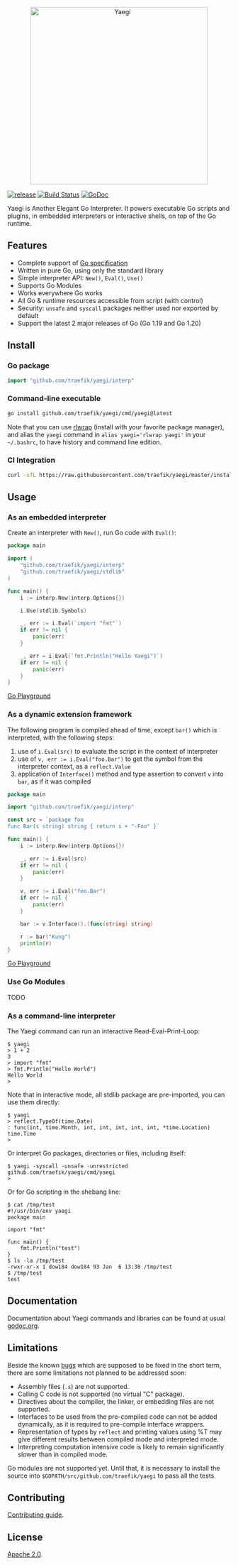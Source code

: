 <p align="center">
<img width="400" src="doc/images/yaegi.png" alt="Yaegi" title="Yaegi" />
</p>

[![release](https://img.shields.io/github/tag-date/traefik/yaegi.svg?label=alpha)](https://github.com/traefik/yaegi/releases)
[![Build Status](https://github.com/traefik/yaegi/actions/workflows/main.yml/badge.svg)](https://github.com/traefik/yaegi/actions/workflows/main.yml)
[![GoDoc](https://godoc.org/github.com/traefik/yaegi?status.svg)](https://pkg.go.dev/mod/github.com/traefik/yaegi)

Yaegi is Another Elegant Go Interpreter.
It powers executable Go scripts and plugins, in embedded interpreters or interactive shells, on top of the Go runtime.

## Features

* Complete support of [Go specification][specs]
* Written in pure Go, using only the standard library
* Simple interpreter API: `New()`, `Eval()`, `Use()`
* Supports Go Modules
* Works everywhere Go works
* All Go & runtime resources accessible from script (with control)
* Security: `unsafe` and `syscall` packages neither used nor exported by default
* Support the latest 2 major releases of Go (Go 1.19 and Go 1.20)

## Install

### Go package

```go
import "github.com/traefik/yaegi/interp"
```

### Command-line executable

```bash
go install github.com/traefik/yaegi/cmd/yaegi@latest
```

Note that you can use [rlwrap](https://github.com/hanslub42/rlwrap) (install with your favorite package manager),
and alias the `yaegi` command in `alias yaegi='rlwrap yaegi'` in your `~/.bashrc`, to have history and command line edition.

### CI Integration

```bash
curl -sfL https://raw.githubusercontent.com/traefik/yaegi/master/install.sh | bash -s -- -b $GOPATH/bin v0.9.0
```

## Usage

### As an embedded interpreter

Create an interpreter with `New()`, run Go code with `Eval()`:

```go
package main

import (
	"github.com/traefik/yaegi/interp"
	"github.com/traefik/yaegi/stdlib"
)

func main() {
	i := interp.New(interp.Options{})

	i.Use(stdlib.Symbols)

	_, err := i.Eval(`import "fmt"`)
	if err != nil {
		panic(err)
	}

	_, err = i.Eval(`fmt.Println("Hello Yaegi")`)
	if err != nil {
		panic(err)
	}
}
```

[Go Playground](https://play.golang.org/p/2n-EpZbMYI9)

### As a dynamic extension framework

The following program is compiled ahead of time, except `bar()` which is interpreted, with the following steps:

1. use of `i.Eval(src)` to evaluate the script in the context of interpreter
2. use of `v, err := i.Eval("foo.Bar")` to get the symbol from the interpreter context,  as a `reflect.Value`
3. application of `Interface()` method and type assertion to convert `v` into `bar`, as if it was compiled

```go
package main

import "github.com/traefik/yaegi/interp"

const src = `package foo
func Bar(s string) string { return s + "-Foo" }`

func main() {
	i := interp.New(interp.Options{})

	_, err := i.Eval(src)
	if err != nil {
		panic(err)
	}

	v, err := i.Eval("foo.Bar")
	if err != nil {
		panic(err)
	}

	bar := v.Interface().(func(string) string)

	r := bar("Kung")
	println(r)
}
```

[Go Playground](https://play.golang.org/p/WvwH4JqrU-p)

### Use Go Modules

TODO

### As a command-line interpreter

The Yaegi command can run an interactive Read-Eval-Print-Loop:

```console
$ yaegi
> 1 + 2
3
> import "fmt"
> fmt.Println("Hello World")
Hello World
>
```

Note that in interactive mode, all stdlib package are pre-imported,
you can use them directly:

```console
$ yaegi
> reflect.TypeOf(time.Date)
: func(int, time.Month, int, int, int, int, int, *time.Location) time.Time
>
```

Or interpret Go packages, directories or files, including itself:

```console
$ yaegi -syscall -unsafe -unrestricted github.com/traefik/yaegi/cmd/yaegi
>
```

Or for Go scripting in the shebang line:

```console
$ cat /tmp/test
#!/usr/bin/env yaegi
package main

import "fmt"

func main() {
	fmt.Println("test")
}
$ ls -la /tmp/test
-rwxr-xr-x 1 dow184 dow184 93 Jan  6 13:38 /tmp/test
$ /tmp/test
test
```

## Documentation

Documentation about Yaegi commands and libraries can be found at usual [godoc.org][docs].

## Limitations

Beside the known [bugs] which are supposed to be fixed in the short term, there are some limitations not planned to be addressed soon:

- Assembly files (`.s`) are not supported.
- Calling C code is not supported (no virtual "C" package).
- Directives about the compiler, the linker, or embedding files are not supported.
- Interfaces to be used from the pre-compiled code can not be added dynamically, as it is required to pre-compile interface wrappers.
- Representation of types by `reflect` and printing values using %T may give different results between compiled mode and interpreted mode.
- Interpreting computation intensive code is likely to remain significantly slower than in compiled mode.

Go modules are not supported yet. Until that, it is necessary to install the source into `$GOPATH/src/github.com/traefik/yaegi` to pass all the tests.

## Contributing

[Contributing guide](CONTRIBUTING.md).

## License

[Apache 2.0][License].

[specs]: https://golang.org/ref/spec
[docs]: https://pkg.go.dev/github.com/traefik/yaegi
[license]: https://github.com/traefik/yaegi/blob/master/LICENSE
[github]: https://github.com/traefik/yaegi
[bugs]: https://github.com/traefik/yaegi/issues?q=is%3Aissue+is%3Aopen+label%3Abug
